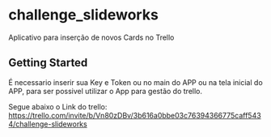 # challenge_slideworks

Aplicativo para inserção de novos Cards no Trello

## Getting Started

É necessario inserir sua Key e Token ou no main do APP ou na tela inicial do APP, para ser possivel utilizar o App para gestão do trello.

Segue abaixo o Link do trello:
https://trello.com/invite/b/Vn80zDBv/3b616a0bbe03c76394366775caff5434/challenge-slideworks
